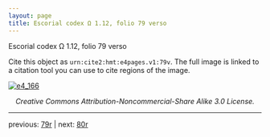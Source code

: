```yaml
---
layout: page
title: Escorial codex Ω 1.12, folio 79 verso
---
```


Escorial codex Ω 1.12, folio 79 verso

Cite this object as `urn:cite2:hmt:e4pages.v1:79v`.  The full image is linked to a citation tool you can use to cite regions of the image.

[![e4_166](http://www.homermultitext.org/iipsrv?IIIF=/project/homer/pyramidal/deepzoom/hmt/e4img/2017a/e4_166.tif/full/800,/0/default.jpg)](http://www.homermultitext.org/ict2/?urn=urn:cite2:hmt:e4img.2017a:e4_166) 

<p style="text-align: center; font-style: italic;">Creative Commons Attribution-Noncommercial-Share Alike 3.0 License.</p>

---

previous: [79r](../79r/) | next: [80r](../80r/)